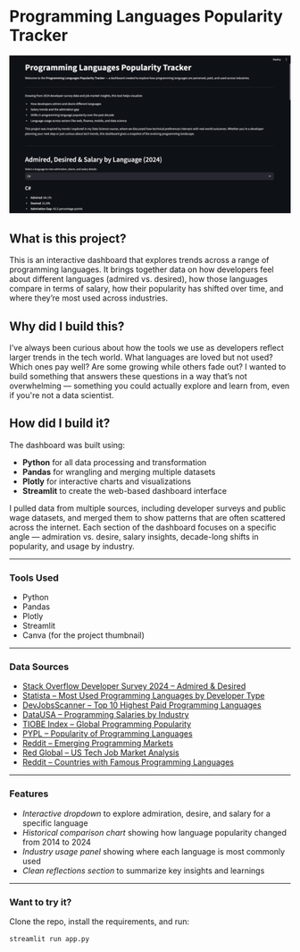 # Programming Languages Popularity Tracker

![Dashboard Screenshot](../images/dashboard.png)

## What is this project?

This is an interactive dashboard that explores trends across a range of programming languages. It brings together data on how developers feel about different languages (admired vs. desired), how those languages compare in terms of salary, how their popularity has shifted over time, and where they’re most used across industries.

## Why did I build this?

I’ve always been curious about how the tools we use as developers reflect larger trends in the tech world. What languages are loved but not used? Which ones pay well? Are some growing while others fade out? I wanted to build something that answers these questions in a way that’s not overwhelming — something you could actually explore and learn from, even if you're not a data scientist.

## How did I build it?

The dashboard was built using:
- **Python** for all data processing and transformation
- **Pandas** for wrangling and merging multiple datasets
- **Plotly** for interactive charts and visualizations
- **Streamlit** to create the web-based dashboard interface

I pulled data from multiple sources, including developer surveys and public wage datasets, and merged them to show patterns that are often scattered across the internet. Each section of the dashboard focuses on a specific angle — admiration vs. desire, salary insights, decade-long shifts in popularity, and usage by industry.

---

### Tools Used

- Python
- Pandas
- Plotly
- Streamlit
- Canva (for the project thumbnail)

---

### Data Sources

- [Stack Overflow Developer Survey 2024 – Admired & Desired](https://survey.stackoverflow.co/2024/technology#admired-and-desired)  
- [Statista – Most Used Programming Languages by Developer Type](https://www.statista.com/statistics/793628/worldwide-developer-survey-most-used-languages/)  
- [DevJobsScanner – Top 10 Highest Paid Programming Languages](https://www.devjobsscanner.com/blog/top-10-highest-paid-programming-languages/)  
- [DataUSA – Programming Salaries by Industry](https://datausa.io/profile/soc/computer-engineering-science-occupations#occupation-by-industry)  
- [TIOBE Index – Global Programming Popularity](https://www.tiobe.com/tiobe-index/)  
- [PYPL – Popularity of Programming Languages](https://pypl.github.io/PYPL.html)  
- [Reddit – Emerging Programming Markets](https://www.reddit.com/r/AskProgramming/comments/17ex3lg/programming_languages_with_the_highest_labor/)  
- [Red Global – US Tech Job Market Analysis](https://www.redglobal.com/news-blog/the-us-tech-job-market-unveiled-)  
- [Reddit – Countries with Famous Programming Languages](https://www.reddit.com/r/dataisbeautiful/comments/vpci9j/countries_that_have_created_worldfamous/)


---

### Features

- *Interactive dropdown* to explore admiration, desire, and salary for a specific language
- *Historical comparison chart* showing how language popularity changed from 2014 to 2024
- *Industry usage panel* showing where each language is most commonly used
- *Clean reflections section* to summarize key insights and learnings

---

### Want to try it?

Clone the repo, install the requirements, and run:
```bash
streamlit run app.py
